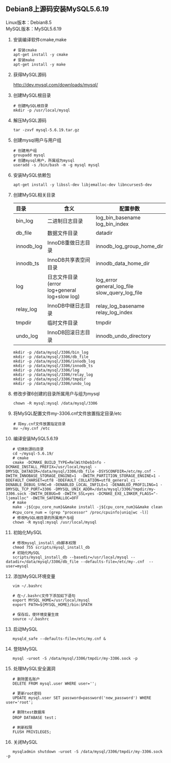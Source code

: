 ## Debian8上源码安装MySQL5.6.19

Linux版本：Debian8.5<br />
MySQL版本：MySQL5.6.19


1. 安装编译软件cmake,make

   ```shell
   # 安装cmake
   apt-get install -y cmake
   # 安装make
   apt-get install -y make
   ```

2. 获得MySQL源码

   http://dev.mysql.com/downloads/mysql/

3. 创建MySQL根目录

   ```shell
   # 创建MySQL根目录
   mkdir -p /usr/local/mysql
   ```

4. 解压MySQL源码

   ```shell
   tar -zxvf mysql-5.6.19.tar.gz
   ```

5. 创建mysql用户与用户组

   ```shell
   # 创建用户组
   groupadd mysql
   # 创建mysql用户，所属组为mysql
   useradd -s /bin/bash -m -g mysql mysql
   ```

6. 安装MySQL依赖包

   ```shell
   apt-get install -y libssl-dev libjemalloc-dev libncurses5-dev
   ```

7. 创建MySQL相关目录

   | 目录         | 含义                                     | 配置参数                                     |
   | :--------- | -------------------------------------- | ---------------------------------------- |
   | bin_log    | 二进制日志目录                                | log_bin_basename<br />log_bin_index      |
   | db_file    | 数据文件目录                                 | datadir                                  |
   | innodb_log | InnoDB重做日志目录                           | innodb_log_group_home_dir                |
   | innodb_ts  | InnoDB共享表空间目录                          | innodb_data_home_dir                     |
   | log        | 日志文件目录(error log+general log+slow log) | log_error<br />general_log_file<br />slow_query_log_file |
   | relay_log  | InnoDB中继日志目录                           | relay_log_basename<br />relay_log_index  |
   | tmpdir     | 临时文件目录                                 | tmpdir                                   |
   | undo_log   | InnoDB回滚日志目录                           | innodb_undo_directory                    |

   ```shell
   mkdir -p /data/mysql/3306/bin_log
   mkdir -p /data/mysql/3306/db_file
   mkdir -p /data/mysql/3306/innodb_log
   mkdir -p /data/mysql/3306/innodb_ts
   mkdir -p /data/mysql/3306/log
   mkdir -p /data/mysql/3306/relay_log
   mkdir -p /data/mysql/3306/tmpdir
   mkdir -p /data/mysql/3306/undo_log
   ```

8. 修改步骤6创建的目录所属用户与组为mysql

   ```shell
   chown -R mysql:mysql /data/mysql/3306
   ```

9. 将MySQL配置文件my-3306.cnf文件放置指定目录/etc

   ```shell
   # 将my.cnf文件放置指定目录
   mv ~/my.cnf /etc
   ```

10. 编译安装MySQL5.6.19

```shell
   # 切换到源码目录
   cd ~/mysql-5.6.19/
   # cmake
   cmake -DCMAKE_BUILD_TYPE=RelWithDebInfo -DCMAKE_INSTALL_PREFIX=/usr/local/mysql -DMYSQL_DATADIR=/data/mysql/3306/db_file -DSYSCONFDIR=/etc/my.cnf -DWITH_INNOBASE_STORAGE_ENGINE=1  -DWITH_PARTITION_STORAGE_ENGINE=1 -DDEFAULT_CHARSET=utf8 -DDEFAULT_COLLATION=utf8_general_ci -DENABLE_DEBUG_SYNC=0 -DENABLED_LOCAL_INFILE=1 -DENABLED_PROFILING=1 -DMYSQL_TCP_PORT=3306 -DMYSQL_UNIX_ADDR=/data/mysql/3306/tmpdir/my-3306.sock -DWITH_DEBUG=0 -DWITH_SSL=yes -DCMAKE_EXE_LINKER_FLAGS="-ljemalloc" -DWITH_SAFEMALLOC=OFF
   # make
   make -j${cpu_core_num}&&make install -j${cpu_core_num}&&make clean
   #cpu_core_num = (grep "processor" /proc/cpuinfo|uniq|wc -l)］
   # 修改MySQL根目录的所属用户与组
   chown -R mysql:mysql /usr/local/mysql  
```

11. 初始化MySQL 

```shell
   # 修改mysql_install_db脚本权限
   chmod 755 scripts/mysql_install_db
   # 初始化MySQL
   scripts/mysql_install_db --basedir=/usr/local/mysql --datadir=/data/mysql/3306/db_file --defaults-file=/etc/my-.cnf  --user=mysql
```

12. 添加MySQL环境变量

```shell
   vim ~/.bashrc

   # 在~/.bashrc文件下添加如下语句
   export MYSQL_HOME=/usr/local/mysql
   export PATH=${MYSQL_HOME}/bin:$PATH

   # 保存后，使环境变量生效
   source ~/.bashrc
```

13. 启动MySQL

```shell
   mysqld_safe --defaults-file=/etc/my.cnf &
```

14. 登陆MySQL

```shell
   mysql -uroot -S /data/mysql/3306/tmpdir/my-3306.sock -p
```

15. 处理MySQL安全漏洞

```shell
   # 删除匿名账户
   DELETE FROM mysql.user WHERE user='';

   # 更新root密码
   UPDATE mysql.user SET password=password('new_password') WHERE user='root';

   # 删除test数据库
   DROP DATABASE test；

   # 刷新权限
   FLUSH PRIVILEGES;
```

16. 关闭MySQL

```shell
   mysqladmin shutdown -uroot -S /data/mysql/3306/tmpdir/my-3306.sock -p
```

   ​

